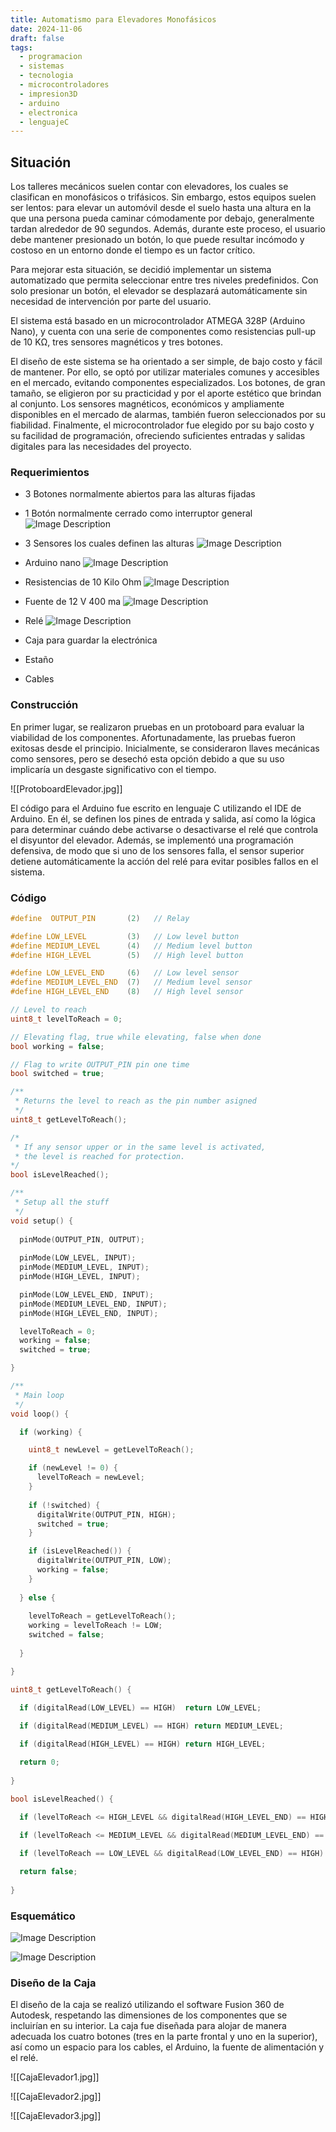 ```yaml
---
title: Automatismo para Elevadores Monofásicos
date: 2024-11-06
draft: false
tags:
  - programacion
  - sistemas
  - tecnologia
  - microcontroladores
  - impresion3D
  - arduino
  - electronica
  - lenguajeC
---
```

## Situación

Los talleres mecánicos suelen contar con elevadores, los cuales se clasifican en monofásicos o trifásicos. Sin embargo, estos equipos suelen ser lentos: para elevar un automóvil desde el suelo hasta una altura en la que una persona pueda caminar cómodamente por debajo, generalmente tardan alrededor de 90 segundos. Además, durante este proceso, el usuario debe mantener presionado un botón, lo que puede resultar incómodo y costoso en un entorno donde el tiempo es un factor crítico.

Para mejorar esta situación, se decidió implementar un sistema automatizado que permita seleccionar entre tres niveles predefinidos. Con solo presionar un botón, el elevador se desplazará automáticamente sin necesidad de intervención por parte del usuario.

El sistema está basado en un microcontrolador ATMEGA 328P (Arduino Nano), y cuenta con una serie de componentes como resistencias pull-up de 10 KΩ, tres sensores magnéticos y tres botones.

El diseño de este sistema se ha orientado a ser simple, de bajo costo y fácil de mantener. Por ello, se optó por utilizar materiales comunes y accesibles en el mercado, evitando componentes especializados. Los botones, de gran tamaño, se eligieron por su practicidad y por el aporte estético que brindan al conjunto. Los sensores magnéticos, económicos y ampliamente disponibles en el mercado de alarmas, también fueron seleccionados por su fiabilidad. Finalmente, el microcontrolador fue elegido por su bajo costo y su facilidad de programación, ofreciendo suficientes entradas y salidas digitales para las necesidades del proyecto.

### Requerimientos
- 3 Botones normalmente abiertos para las alturas fijadas
- 1 Botón normalmente cerrado como interruptor general
	![Image Description](/images/BotonIndustrial.png)

- 3 Sensores los cuales definen las alturas
	![Image Description](/images/SensorMagnetico.png)

- Arduino nano
	![Image Description](/images/ArduinoNano.png)

- Resistencias de 10 Kilo Ohm
	![Image Description](/images/Resistencias10K.png)

- Fuente de 12 V 400 ma
	![Image Description](/images/Fuente12V400ma.png)

- Relé
	![Image Description](/images/RelayArduino.png)

- Caja para guardar la electrónica 
- Estaño
- Cables

### Construcción

En primer lugar, se realizaron pruebas en un protoboard para evaluar la viabilidad de los componentes. Afortunadamente, las pruebas fueron exitosas desde el principio. Inicialmente, se consideraron llaves mecánicas como sensores, pero se desechó esta opción debido a que su uso implicaría un desgaste significativo con el tiempo.

![[ProtoboardElevador.jpg]]

El código para el Arduino fue escrito en lenguaje C utilizando el IDE de Arduino. En él, se definen los pines de entrada y salida, así como la lógica para determinar cuándo debe activarse o desactivarse el relé que controla el disyuntor del elevador. Además, se implementó una programación defensiva, de modo que si uno de los sensores falla, el sensor superior detiene automáticamente la acción del relé para evitar posibles fallos en el sistema.

### Código

```c
#define  OUTPUT_PIN       (2)   // Relay

#define LOW_LEVEL         (3)   // Low level button
#define MEDIUM_LEVEL      (4)   // Medium level button
#define HIGH_LEVEL        (5)   // High level button

#define LOW_LEVEL_END     (6)   // Low level sensor
#define MEDIUM_LEVEL_END  (7)   // Medium level sensor
#define HIGH_LEVEL_END    (8)   // High level sensor

// Level to reach
uint8_t levelToReach = 0;

// Elevating flag, true while elevating, false when done
bool working = false;

// Flag to write OUTPUT_PIN pin one time
bool switched = true;

/**
 * Returns the level to reach as the pin number asigned
 */
uint8_t getLevelToReach();

/*
 * If any sensor upper or in the same level is activated, 
 * the level is reached for protection.
*/
bool isLevelReached();

/**
 * Setup all the stuff
 */
void setup() {
  
  pinMode(OUTPUT_PIN, OUTPUT);
  
  pinMode(LOW_LEVEL, INPUT);
  pinMode(MEDIUM_LEVEL, INPUT);
  pinMode(HIGH_LEVEL, INPUT);

  pinMode(LOW_LEVEL_END, INPUT);
  pinMode(MEDIUM_LEVEL_END, INPUT);
  pinMode(HIGH_LEVEL_END, INPUT);

  levelToReach = 0;
  working = false;
  switched = true;

}

/**
 * Main loop
 */
void loop() {

  if (working) {

    uint8_t newLevel = getLevelToReach();

    if (newLevel != 0) {
      levelToReach = newLevel;
    }
    
    if (!switched) {
      digitalWrite(OUTPUT_PIN, HIGH);
      switched = true;
    }

    if (isLevelReached()) {
      digitalWrite(OUTPUT_PIN, LOW);
      working = false;
    }
    
  } else {
    
    levelToReach = getLevelToReach();
    working = levelToReach != LOW;
    switched = false;
  
  }

}

uint8_t getLevelToReach() {
  
  if (digitalRead(LOW_LEVEL) == HIGH)  return LOW_LEVEL;

  if (digitalRead(MEDIUM_LEVEL) == HIGH) return MEDIUM_LEVEL;

  if (digitalRead(HIGH_LEVEL) == HIGH) return HIGH_LEVEL;

  return 0;
 
}

bool isLevelReached() {
  
  if (levelToReach <= HIGH_LEVEL && digitalRead(HIGH_LEVEL_END) == HIGH) return true;

  if (levelToReach <= MEDIUM_LEVEL && digitalRead(MEDIUM_LEVEL_END) == HIGH) return true;

  if (levelToReach == LOW_LEVEL && digitalRead(LOW_LEVEL_END) == HIGH) return true;

  return false;
 
}
```

### Esquemático

![Image Description](/images/EsquematicoAutomatismoElevador.png)

![Image Description](/images/EsquematicoArduinoElevador.png)

### Diseño de la Caja

El diseño de la caja se realizó utilizando el software Fusion 360 de Autodesk, respetando las dimensiones de los componentes que se incluirían en su interior. La caja fue diseñada para alojar de manera adecuada los cuatro botones (tres en la parte frontal y uno en la superior), así como un espacio para los cables, el Arduino, la fuente de alimentación y el relé.

![[CajaElevador1.jpg]]

![[CajaElevador2.jpg]]

![[CajaElevador3.jpg]]